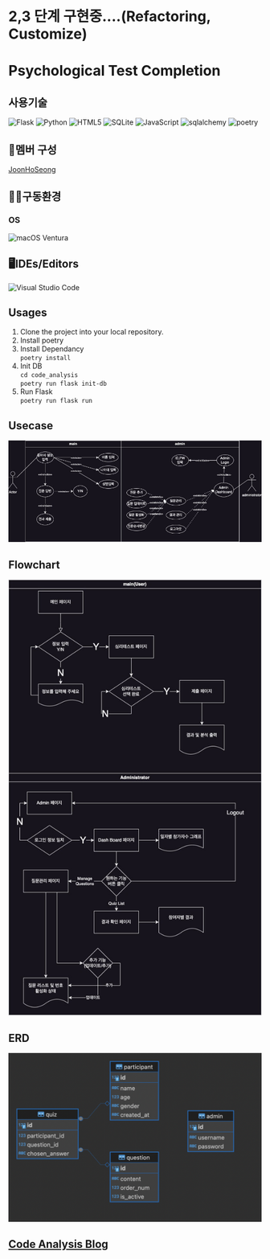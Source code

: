 # 2,3 단계 구현중....(Refactoring, Customize)
# Psychological Test Completion

## 사용기술
![Flask](https://img.shields.io/badge/flask-%23000.svg?style=for-the-badge&logo=flask&logoColor=white)
![Python](https://img.shields.io/badge/python-3670A0?style=for-the-badge&logo=python&logoColor=ffdd54)
![HTML5](https://img.shields.io/badge/html5-%23E34F26.svg?style=for-the-badge&logo=html5&logoColor=white)
![SQLite](https://img.shields.io/badge/sqlite-%2307405e.svg?style=for-the-badge&logo=sqlite&logoColor=white)
![JavaScript](https://img.shields.io/badge/javascript-%23323330.svg?style=for-the-badge&logo=javascript&logoColor=%23F7DF1E)
![sqlalchemy](https://img.shields.io/badge/sqlalchemy-D71F00?style=for-the-badge&logo=sqlalchemy&logoColor=white)
![poetry](https://img.shields.io/badge/poetry-60A5FA?style=for-the-badge&logo=poetry&logoColor=white)

## 👤멤버 구성
[JoonHoSeong](https://github.com/JoonHoSeong)

## :man_mechanic:구동환경
### OS
![macOS](https://img.shields.io/badge/mac%20os-000000?style=for-the-badge&logo=macos&logoColor=F0F0F0&style=flat) Ventura

## 🖥IDEs/Editors
![Visual Studio Code](https://img.shields.io/badge/Visual%20Studio%20Code-0078d7.svg?style=for-the-badge&logo=visual-studio-code&logoColor=white)

## Usages
1. Clone the project into your local repository.
2. Install poetry
3. Install Dependancy   
`
poetry install
`  
4. Init DB  
`
cd code_analysis
`  
`
poetry run flask init-db
`  
5. Run Flask  
`
poetry run flask run
`  

## Usecase
![title](https://github.com/JoonHoSeong/OZ_Backend_School_miniProject/blob/main/psychological_test_completion/code_analysis/images/usecase_diagram.jpg)   
## Flowchart
![title](https://github.com/JoonHoSeong/OZ_Backend_School_miniProject/blob/main/psychological_test_completion/code_analysis/images/flow-chart.jpg)   
## ERD
![title](https://github.com/JoonHoSeong/OZ_Backend_School_miniProject/blob/main/psychological_test_completion/code_analysis/images/psychological_test_completion_erd.png)   

## [Code Analysis Blog](https://slowprogramer.tistory.com/entry/miniProject-%EC%8B%AC%EB%A6%AC%ED%85%8C%EC%8A%A4%ED%8A%B8-%EC%9B%B9%ED%8E%98%EC%9D%B4%EC%A7%80-%EC%BD%94%EB%93%9C%EB%A5%BC-%EB%B6%84%EC%84%9D%ED%95%B4%EB%B3%B4%EC%9E%90)   

